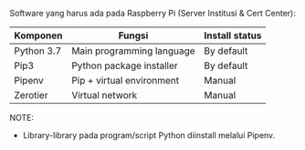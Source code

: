 Software yang harus ada pada Raspberry Pi (Server Institusi & Cert Center):

| Komponen | Fungsi | Install status |
| -------- | ------ | ------ |
| Python 3.7 | Main programming language | By default |
| Pip3 | Python package installer | By default |
| Pipenv | Pip + virtual environment | Manual |
| Zerotier | Virtual network | Manual |

NOTE:
* Library-library pada program/script Python diinstall melalui Pipenv.